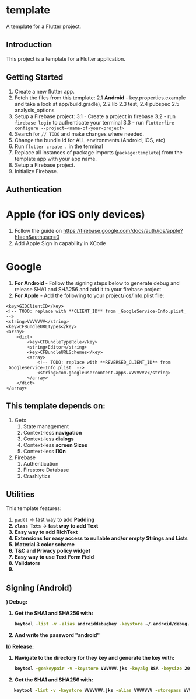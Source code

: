 # template

A template for a Flutter project.

## Introduction

This project is a template for a Flutter application.

## Getting Started
1. Create a new flutter app.
2. Fetch the files from this template:
   2.1 **Android** - key.properties.example and take a look at app/build.gradle), 
   2.2 lib
   2.3 test, 
   2.4 pubspec
   2.5 analysis_options
3. Setup a Firebase project:
   3.1 - Create a project in firebase
   3.2 - run `firebase login` to authenticate your terminal
   3.3 - run `flutterfire configure --project=<name-of-your-project>`
4. Search for `// TODO` and make changes where needed.
5. Change the bundle id for ALL environments (Android, iOS, etc)
6. Run `flutter create .` in the terminal
7. Replace all instances of package imports (`package:template`) from the template app with your
   app name.
8. Setup a Firebase project.
9. Initialize Firebase.

## Authentication
# Apple (for iOS only devices) 
   1. Follow the guide on https://firebase.google.com/docs/auth/ios/apple?hl=en&authuser=0
   2. Add Apple Sign in capability in XCode
# Google
   1. **For Android** - Follow the signing steps below to generate debug and release SHA1 and 
      SHA256 and add it to your firebase project 
   2. **For Apple** - Add the following to your project/ios/info.plist file:
```plist
<key>GIDClientID</key>
<!-- TODO: replace with **CLIENT_ID** from _GoogleService-Info.plist_ -->
<string>VVVVVVV</string>
<key>CFBundleURLTypes</key>
<array>
    <dict>
        <key>CFBundleTypeRole</key>
        <string>Editor</string>
        <key>CFBundleURLSchemes</key>
        <array>
            <!-- TODO: replace with **REVERSED_CLIENT_ID** from _GoogleService-Info.plist_ -->
            <string>com.googleusercontent.apps.VVVVVVV</string>
        </array>
    </dict>
</array>
```

## This template depends on:
1. Getx 
   1. State management
   2. Context-less **navigation**
   3. Context-less **dialogs**
   4. Context-less **screen Sizes**
   5. Context-less **l10n**
2. Firebase
   1. Authentication
   2. Firestore Database
   3. Crashlytics

## Utilities

This template features:
1. `pad()` -> fast way to add <b>Padding
2. `class Txts` -> fast way to add **Text**
3. Easy way to add **RichText**
4. Extensions for easy access to nullable and/or empty **String**s and **List**s
5. Material 3 color scheme
6. T&C and Privacy policy widget
7. Easy way to use Text Form Field
8. Validators
9. 

## Signing (Android)
) Debug:
1. Get the SHA1 and SHA256 with:
   ```bash
   keytool -list -v -alias androiddebugkey -keystore ~/.android/debug.keystore
   ```
2. And write the password "android"   

b) Release:
   1. Navigate to the directory for they key and **generate the key** with:
      ```bash
      keytool -genkeypair -v -keystore VVVVVV.jks -keyalg RSA -keysize 2048 -validity 10000 -alias VVVVVV -keypass VVVVVV -storepass VVVVVV
      ```
   2. Get the SHA1 and SHA256 with:
   ```bash
      keytool -list -v -keystore VVVVVVV.jks -alias VVVVVVV -storepass VVVVVVV -keypass VVVVVVV
   ```
